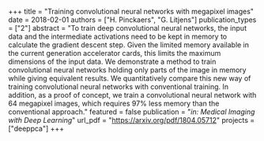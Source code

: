 +++
title = "Training convolutional neural networks with megapixel images"
date = 2018-02-01
authors = ["H. Pinckaers", "G. Litjens"]
publication_types = ["2"]
abstract = "To train deep convolutional neural networks, the input data and the intermediate activations need to be kept in memory to calculate the gradient descent step. Given the limited memory available in the current generation accelerator cards, this limits the maximum dimensions of the input data. We demonstrate a method to train convolutional neural networks holding only parts of the image in memory while giving equivalent results. We quantitatively compare this new way of training convolutional neural networks with conventional training. In addition, as a proof of concept, we train a convolutional neural network with 64 megapixel images, which requires 97% less memory than the conventional approach."
featured = false
publication = "*in: Medical Imaging with Deep Learning*"
url_pdf = "https://arxiv.org/pdf/1804.05712"
projects = ["deeppca"]
+++

